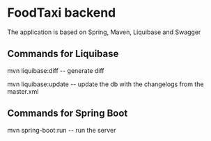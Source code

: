 FoodTaxi backend
=====================

The application is based on Spring, Maven, Liquibase and Swagger

## Commands for Liquibase 

mvn liquibase:diff  -- generate diff 

mvn liquibase:update -- update the db with the changelogs from the master.xml


## Commands for Spring Boot 

 mvn spring-boot:run -- run the server
